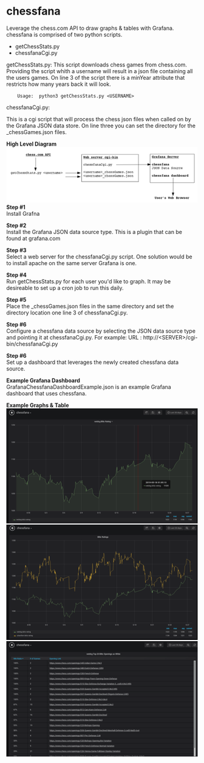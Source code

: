 # chessfana
Leverage the chess.com API to draw graphs &amp; tables with Grafana.  chessfana is comprised of two python scripts.

- getChessStats.py<br>
- chessfanaCgi.py

getChessStats.py: This script downloads chess games from chess.com.  Providing the script whith a username will result in a json file containing all the users games.  On line 3 of the script there is a minYear attribute that restricts how many years back it will look.

        Usage:  python3 getChessStats.py <USERNAME>

chessfanaCgi.py:

This is a cgi script that will process the chess json files when called on by the Grafana JSON data store.  On line three you can set the directory for the <username>_chessGames.json files.

**High Level Diagram**
![alt tag](https://github.com/netdsg/chessfana/blob/master/chessFanaDiagram.png)
**Step #1**<br>
Install Grafna

**Step #2**<br>
Install the Grafana JSON data source type.  This is a plugin that can be found at grafana.com

**Step #3**<br>
Select a web server for the chessfanaCgi.py script.  One solution would be to install apache on the same server Grafana is one.  

**Step #4**<br>
Run getChessStats.py for each user you'd like to graph.  It may be desireable to set up a cron job to run this daily.

**Step #5**<br>
Place the <userame>_chessGames.json files in the same directory and set the directory location one line 3 of chessfanaCgi.py.

**Step #6**<br>
Configure a chessfana data source by selecting the JSON data source type and pointing it at chessfanaCgi.py.  For example:
URL :  http://\<SERVER\>/cgi-bin/chessfanaCgi.py

**Step #6**<br>
Set up a dashboard that leverages the newly created chessfana data source.

**Example Grafana Dashboard**<br>
GrafanaChessfanaDashboardExample.json is an example Grafana dashboard that uses chessfana.

**Example Graphs & Table**
![alt tag](https://github.com/netdsg/chessfana/blob/master/rating.png)
![alt tag](https://github.com/netdsg/chessfana/blob/master/twoUserGraph.png)
![alt tag](https://github.com/netdsg/chessfana/blob/master/top20.png)
